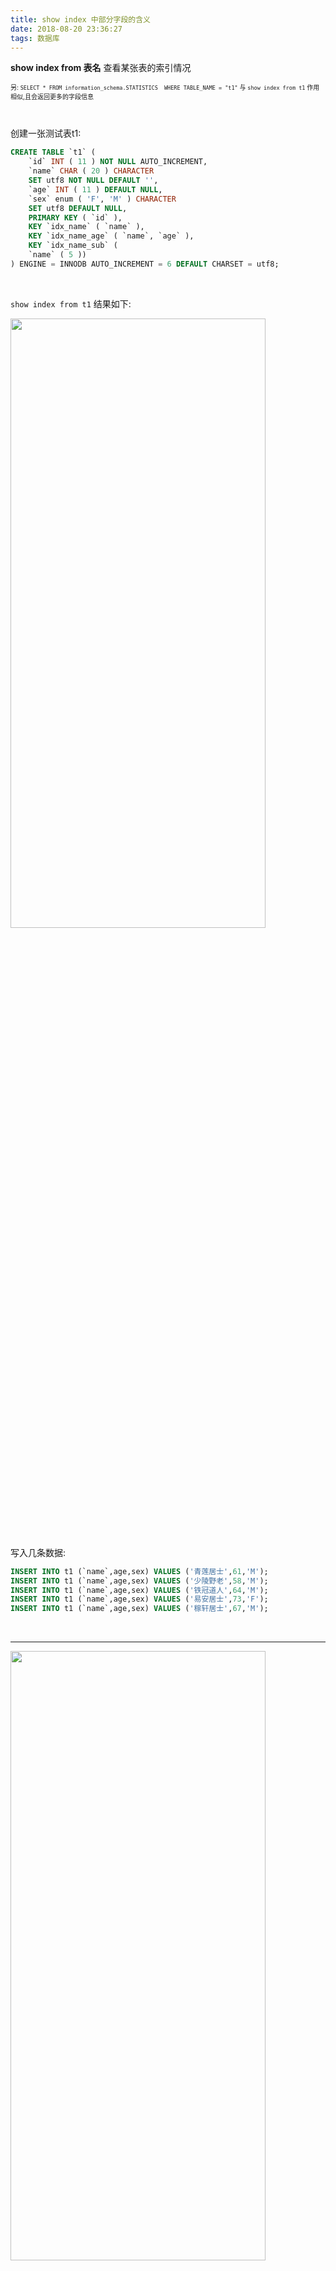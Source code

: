 ```yaml
---
title: show index 中部分字段的含义
date: 2018-08-20 23:36:27
tags: 数据库
---
```



**show index from 表名** 查看某张表的索引情况


<font size=1>

另:
`SELECT * FROM information_schema.STATISTICS  WHERE TABLE_NAME = "t1"` 与 `show index from t1` 作用相似,且会返回更多的字段信息

</font>

<br>


创建一张测试表t1:



```sql
CREATE TABLE `t1` (
	`id` INT ( 11 ) NOT NULL AUTO_INCREMENT,
	`name` CHAR ( 20 ) CHARACTER 
	SET utf8 NOT NULL DEFAULT '',
	`age` INT ( 11 ) DEFAULT NULL,
	`sex` enum ( 'F', 'M' ) CHARACTER 
	SET utf8 DEFAULT NULL,
	PRIMARY KEY ( `id` ),
	KEY `idx_name` ( `name` ),
	KEY `idx_name_age` ( `name`, `age` ),
	KEY `idx_name_sub` (
	`name` ( 5 )) 
) ENGINE = INNODB AUTO_INCREMENT = 6 DEFAULT CHARSET = utf8;
```

<br>


`show index from t1` 结果如下:


<img src="show-index-中部分字段的含义/1.png" width = 90% height = 50% />


写入几条数据:

```sql
INSERT INTO t1 (`name`,age,sex) VALUES ('青莲居士',61,'M'); 
INSERT INTO t1 (`name`,age,sex) VALUES ('少陵野老',58,'M'); 
INSERT INTO t1 (`name`,age,sex) VALUES ('铁冠道人',64,'M'); 
INSERT INTO t1 (`name`,age,sex) VALUES ('易安居士',73,'F'); 
INSERT INTO t1 (`name`,age,sex) VALUES ('稼轩居士',67,'M');
```

<br>

---


<img src="show-index-中部分字段的含义/0.png" width = 90% height = 50% />

<br>


### <font color="#00BFFF"> 1. Table </font>

<br>

表名称

<br>

### <font color="#00BFFF"> 2. Non_unique</font>

<br>

如果是主键索引或唯一索引, 则为0; 如果是普通索引,则为1

着重注意*多列组成的联合索引*,可以设置为*唯一索引*


### <font color="#00BFFF"> 3. Key_name</font>

<br>

索引名称

<br>

### <font color="#00BFFF">4. Seq_in_index</font>

<br>

该列在索引中的序号,从1开始;

只有当存在(多列组成的)**联合索引**时,该字段才可能出现2,3,4等..

<br>

如本例中,对"name"和"age"字段建了一个联合索引`idx_name_age`.在该索引中,name字段排在第一,age字段排在第二,所以age的`Seq_in_index`值为2

<br>


### <font color="#00BFFF">5. Column_name</font>

<br>

列名称

<br>

### <font color="#00BFFF">6. Collation</font>

<br>

<font size=1>

collation	英[kəˈleɪʃn]
美[kəˈleɪʃn]

n.	校对，核对；<b>整理;</b> (对书卷号码、编页等的) 核实，配页; 牧师职务的授予;

[例句]Have you completed the collation of this book?
这本书你校勘完毕没有？

</font>


列以什么方式存储在索引中, 在MySQL 8.0之前, 只有值‘A’（升序,asc）或NULL（无分类）;

8.0之后,增加了对desc的支持


可参考: [InnoDB一棵B+树,可以存放多少行数据](https://dashen.tech/2019/07/29/InnoDB%E4%B8%80%E6%A3%B5B-%E6%A0%91-%E5%8F%AF%E4%BB%A5%E5%AD%98%E6%94%BE%E5%A4%9A%E5%B0%91%E8%A1%8C%E6%95%B0%E6%8D%AE/) ,搜索**降序索引**

<br>

如再新增一个字段**作品数量**,

```sql
-- 在name字段后新增一个opus_num字段,类型为int(11)
alter table t1 add column opus_num INT(11) not null after `name`;
```

<img src="show-index-中部分字段的含义/2.png" width = 90% height = 50% />


<font size=1>

opus	英[ˈəʊpəs]
美[ˈoʊpəs]

n.	(按个别作曲家的创作排列的) 编号乐曲，作品编号; 主要(文学等)作品; (尤指) 大作，巨著;

[例句]This magnum opus took ten years to complete.
这部巨著历时十年始告成。

复数：opuses

</font>

<br>

为该列创建一个普通索引,降序排列

```sql
create index idx_opus on t1(opus_num desc)
```

此时的 索引信息如下:

<img src="show-index-中部分字段的含义/3.png" width = 90% height = 50% />


<br>



### <font color="#00BFFF">7. Cardinality</font>

<br>

<font size=1>

cardinality	

n.	基数；集的势;

[例句]They have the same cardinality.
它们有相同的基数。

</font>

<br>

该字段 估计索引中不重复记录. 如果这个相对值很小,可能就要评估索引是否有意义. 即可以通过该字段,来评估索引是否合理

`cardinality`字段是索引中唯一值的数目的估计值。通过运行ANALYZE TABLE或myisamchk -a可以更新。`cardinality`根据被存储为整数的统计数据来计数，所以即使对于小型表，该值也没有必要是精确的。基数越大，MySQL使用该索引的机会就越大。


如 性别字段、类型字段，其可取值范围很小，称为低选择性.这类字段一般不需要建索引.

<br>

可参考:

[MySQL中Cardinality值的介绍](https://www.cnblogs.com/olinux/p/5140615.html)

<br>



### <font color="#00BFFF">8. Sub_part</font>

<br>

如果列只是一部分被编入索引(即**前缀索引**),则该字段将不为NULL,而为被编入索引的**字符**数目. 如果整列被编入索引, 则为NULL.

<br>

可参考: [前缀索引,一种优化索引大小的解决方案](https://dashen.tech/2019/02/08/前缀索引-一种优化索引大小的解决方案/)

<br>


有些类似git的commit_id,全长有几十位.但仅用前6位或前8位,就可以区别和标识

如本例中,对"name"字段建了一个前缀索引`idx_name_sub`,截取了"name"列的前5个字符作为索引.故而对于该索引 `Sub_part`的值为5

<br>



### <font color="#00BFFF">9. Packed</font>

<br>

指示关键字如何被压缩. 如果没有被压缩,则为NULL.

<br>


### <font color="#00BFFF">10. Null</font>

<br>

如果该列含有NULL值, 则为YES.

<br>


### <font color="#00BFFF">11. Index_type</font>

<br>

使用的索引类型（BTREE, FULLTEXT, HASH, RTREE之一）

可参考 [MySQL的四种索引类型](https://dashen.tech/2010/03/20/MySQL%E7%9A%84%E5%9B%9B%E7%A7%8D%E7%B4%A2%E5%BC%95%E7%B1%BB%E5%9E%8B/)

绝大多数情况下都是 BTREE

<br>


### <font color="#00BFFF">12. Comment</font>

<br>


相关评注

<br>

---

<br>

(以下字段为新增)



<br>


### <font color="#00BFFF">13. Index_comment</font>

<br>



<br>


### <font color="#00BFFF">14. Visible</font>

<br>



<br>


### <font color="#00BFFF">15. Expression</font>

<br>


